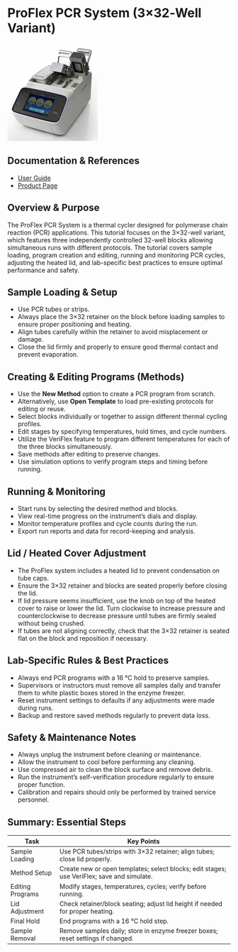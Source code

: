 # ProFlex PCR System (3×32‑Well Variant)

![ProFlex 3×32 System](../images/proflex.png)

## Documentation & References

- [User Guide](https://assets.fishersci.com/TFS-Assets/LSG/manuals/MAN0007697.pdf)  
- [Product Page](https://www.fishersci.com/shop/products/proflex-pcr-system-extended-warranty-package-3-x-32-well-5/4484073)  

## Overview & Purpose

The ProFlex PCR System is a thermal cycler designed for polymerase chain reaction (PCR) applications. This tutorial focuses on the 3×32-well variant, which features three independently controlled 32-well blocks allowing simultaneous runs with different protocols. The tutorial covers sample loading, program creation and editing, running and monitoring PCR cycles, adjusting the heated lid, and lab-specific best practices to ensure optimal performance and safety.

## Sample Loading & Setup

- Use PCR tubes or strips. 
- Always place the 3×32 retainer on the block before loading samples to ensure proper positioning and heating.  
- Align tubes carefully within the retainer to avoid misplacement or damage.  
- Close the lid firmly and properly to ensure good thermal contact and prevent evaporation.

## Creating & Editing Programs (Methods)

- Use the **New Method** option to create a PCR program from scratch.  
- Alternatively, use **Open Template** to load pre-existing protocols for editing or reuse.  
- Select blocks individually or together to assign different thermal cycling profiles.  
- Edit stages by specifying temperatures, hold times, and cycle numbers.  
- Utilize the VeriFlex feature to program different temperatures for each of the three blocks simultaneously.  
- Save methods after editing to preserve changes.  
- Use simulation options to verify program steps and timing before running.

## Running & Monitoring

- Start runs by selecting the desired method and blocks.  
- View real-time progress on the instrument’s dials and display.  
- Monitor temperature profiles and cycle counts during the run.  
- Export run reports and data for record-keeping and analysis.

## Lid / Heated Cover Adjustment

- The ProFlex system includes a heated lid to prevent condensation on tube caps.  
- Ensure the 3×32 retainer and blocks are seated properly before closing the lid.  
- If lid pressure seems insufficient, use the knob on top of the heated cover to raise or lower the lid. Turn clockwise to increase pressure and counterclockwise to decrease pressure until tubes are firmly sealed without being crushed.
- If tubes are not aligning correctly, check that the 3×32 retainer is seated flat on the block and reposition if necessary.

## Lab‑Specific Rules & Best Practices

- Always end PCR programs with a 16 °C hold to preserve samples.  
- Supervisors or instructors must remove all samples daily and transfer them to white plastic boxes stored in the enzyme freezer.  
- Reset instrument settings to defaults if any adjustments were made during runs.  
- Backup and restore saved methods regularly to prevent data loss.

## Safety & Maintenance Notes

- Always unplug the instrument before cleaning or maintenance.  
- Allow the instrument to cool before performing any cleaning.  
- Use compressed air to clean the block surface and remove debris.  
- Run the instrument’s self-verification procedure regularly to ensure proper function.  
- Calibration and repairs should only be performed by trained service personnel.

## Summary: Essential Steps

| Task                  | Key Points                                                                                 |
|-----------------------|--------------------------------------------------------------------------------------------|
| Sample Loading        | Use PCR tubes/strips with 3×32 retainer; align tubes; close lid properly.                  |
| Method Setup          | Create new or open templates; select blocks; edit stages; use VeriFlex; save and simulate. |
| Editing Programs      | Modify stages, temperatures, cycles; verify before running.                                |
| Lid Adjustment        | Check retainer/block seating; adjust lid height if needed for proper heating.              |
| Final Hold            | End programs with a 16 °C hold step.                                                       |
| Sample Removal        | Remove samples daily; store in enzyme freezer boxes; reset settings if changed.            |

